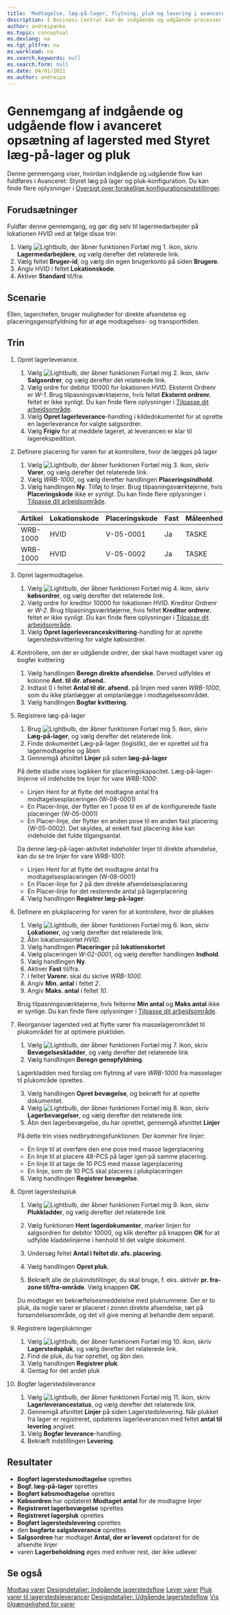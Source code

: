 ```yaml
---
title: 'Modtagelse, læg-på-lager, flytning, pluk og levering i avanceret lageropsætning med styret plukning og læg-på-lager'
description: I Business Central kan de indgående og udgående processer for modtagelse og placering på lager udføres på fire måder ved hjælp af forskellige funktioner afhængigt af kompleksitetsniveauet på lageret.
author: andreipanko
ms.topic: conceptual
ms.devlang: na
ms.tgt_pltfrm: na
ms.workload: na
ms.search.keywords: null
ms.search.form: null
ms.date: 04/01/2021
ms.author: andreipa
---
```


# <a name="walkthrough-of-inbound-and-outbound-flow-in-advanced-warehouse-configuration-with-directed-put-away-and-pick"></a><a name="walkthrough-of-inbound-and-outbound-flow-in-advanced-warehouse-configuration-with-directed-put-away-and-pick"></a><a name="walkthrough-of-inbound-and-outbound-flow-in-advanced-warehouse-configuration-with-directed-put-away-and-pick"></a>Gennemgang af indgående og udgående flow i avanceret opsætning af lagersted med Styret læg-på-lager og pluk

Denne gennemgang viser, hvordan indgående og udgående flow kan fuldføres i Avanceret: Styret læg på lager og pluk-konfiguration. Du kan finde flere oplysninger i [Oversigt over forskellige konfigurationsindstillinger](../../design-details-warehouse-management.md#overview-of-different-configuration-options).

## <a name="prerequisites"></a><a name="prerequisites"></a><a name="prerequisites"></a>Forudsætninger
Fuldfør denne gennemgang, og gør dig selv til lagermedarbejder på lokationen *HVID* ved at følge disse trin:  
1. Vælg ![Lightbulb, der åbner funktionen Fortæl mig 1.](../../media/ui-search/search_small.png "Fortæl mig, hvad du vil foretage dig") ikon, skriv **Lagermedarbejdere**, og vælg derefter det relaterede link.  
2. Vælg feltet **Bruger-id**, og vælg din egen brugerkonto på siden **Brugere**.  
3. Angiv HVID i feltet **Lokationskode**.  
4. Aktiver **Standard** til/fra.


## <a name="scenario"></a><a name="scenario"></a><a name="scenario"></a>Scenarie
Ellen, lagerchefen, bruger muligheder for direkte afsendelse og placeringsgenopfyldning for at øge modtagelses- og transporttiden.  

## <a name="steps"></a><a name="steps"></a><a name="steps"></a>Trin

1. Opret lagerleverance.  

    1. Vælg ![Lightbulb, der åbner funktionen Fortæl mig 2.](../../media/ui-search/search_small.png "Fortæl mig, hvad du vil foretage dig") ikon, skriv **Salgsordrer**, og vælg derefter det relaterede link.  
    2. Vælg ordre for debitor 10000 for lokationen HVID. Eksternt Ordrenr er *W-1*. Brug tilpasningsværktøjerne, hvis feltet **Eksternt ordrenr.** feltet er ikke synligt. Du kan finde flere oplysninger i [Tilpasse dit arbejdsområde](../../ui-personalization-user.md).
    3. Vælg **Opret lagerleverance**-handling i kildedokumentet for at oprette en lagerleverance for valgte salgsordrer.
    4.  Vælg **Frigiv** for at meddele lageret, at leverancen er klar til lagerekspedition.  

2. Definere placering for varen for at kontrollere, hvor de lægges på lager 

    1.  Vælg ![Lightbulb, der åbner funktionen Fortæl mig 3.](../../media/ui-search/search_small.png "Fortæl mig, hvad du vil foretage dig") ikon, skriv **Varer**, og vælg derefter det relaterede link.  
    2.  Vælg *WRB-1000*, og vælg derefter handlingen **Placeringsindhold**.  
    3.  Vælg handlingen **Ny**. Tilføj to linjer. Brug tilpasningsværktøjerne, hvis **Placeringskode** ikke er synligt. Du kan finde flere oplysninger i [Tilpasse dit arbejdsområde](../../ui-personalization-user.md). 
    
    |Artikel|Lokationskode|Placeringskode|Fast|Måleenhed|
    |----------|----------|---------|---|------|  
    |WRB-1000|HVID|V-05-0001|Ja|TASKE|  
    |WRB-1000|HVID|V-05-0002|Ja|TASKE|

3. Opret lagermodtagelse.  

    1. Vælg ![Lightbulb, der åbner funktionen Fortæl mig 4.](../../media/ui-search/search_small.png "Fortæl mig, hvad du vil foretage dig") ikon, skriv **købsordrer**, og vælg derefter det relaterede link.  
    2. Vælg ordre for kreditor 10000 for lokationen HVID. Kreditor Ordrenr er *W-2*. Brug tilpasningsværktøjerne, hvis feltet **Kreditor ordrenr.** feltet er ikke synligt. Du kan finde flere oplysninger i [Tilpasse dit arbejdsområde](../../ui-personalization-user.md).
    3. Vælg **Opret lagerleveranceskvittering**-handling for at oprette lagerstedskvittering for valgte købsordrer.


4. Kontrollere, om der er udgående ordrer, der skal have modtaget varer og bogfør kvittering
    1. Vælg handlingen **Beregn direkte afsendelse**. Derved udfyldes et kolonne **Ant. til dir. afsend.**.
    2. Indtast 0 i feltet **Antal til dir. afsend.** på linjen med varen *WRB-1000*, som du ikke planlægger at omplanlægge i modtagelsesområdet.
    3. Vælg handlingen **Bogfør kvittering**.

5. Registrere læg-på-lager
    1. Brug ![Lightbulb, der åbner funktionen Fortæl mig 5.](../../media/ui-search/search_small.png "Fortæl mig, hvad du vil foretage dig") ikon, skriv **Læg-på-lager**, og vælg derefter det relaterede link.
    2. Finde dokumentet Læg-på-lager (logistik), der er oprettet ud fra lagermodtagelse og åben
    3. Gennemgå afsnittet **Linjer** på siden **læg-på-lager**

    På dette stadie vises logikken for placeringskapacitet. Læg-på-lager-linjerne vil indeholde tre linjer for vare *WRB-1000*:
    - Linjen Hent for at flytte det modtagne antal fra modtagelsesplaceringen (W-08-0001)
    - En Placer-linje, der flytter en 1 pose til en af de konfigurerede faste placeringer (W-05-0001)
    - En Placer-linje, der flytter en anden pose til en anden fast placering (W-05-0002). Det skyldes, at enkelt fast placering ikke kan indeholde det fulde tilgangsantal.

    Da denne læg-på-lager-aktivitet indeholder linjer til direkte afsendelse, kan du se tre linjer for vare *WRB-1001*:
    -  Linjen Hent for at flytte det modtagne antal fra modtagelsesplaceringen (W-08-0001)
    -  En Placer-linje for 2 på den direkte afsendelsesplacering
    -  En Placer-linje for det resterende antal på lagerplacering

    4. Vælg handlingen **Registrer læg-på-lager**.


6. Definere en plukplacering for varen for at kontrollere, hvor de plukkes 

    1.  Vælg ![Lightbulb, der åbner funktionen Fortæl mig 6.](../../media/ui-search/search_small.png "Fortæl mig, hvad du vil foretage dig") ikon, skriv **Lokationer**, og vælg derefter det relaterede link.  
    2.  Åbn lokationskortet *HVID*.  
    3.  Vælg handlingen **Placeringer** på **lokationskortet**
    4.  Vælg placeringen *W-02-0001*, og vælg derefter handlingen **Indhold**.  
    5.  Vælg handlingen **Ny**.  
    6.  Aktiver **Fast** til/fra.  
    7.  I feltet **Varenr.** skal du skrive *WRB-1000*. 
    8.  Angiv **Min. antal** i feltet *2*. 
    9.  Angiv **Maks. antal** i feltet *10*. 

    Brug tilpasningsværktøjerne, hvis felterne **Min antal** og **Maks antal** ikke er synlige. Du kan finde flere oplysninger i [Tilpasse dit arbejdsområde](../../ui-personalization-user.md). 

7. Reorganiser lagersted ved at flytte varer fra masselagerområdet til plukområdet for at optimere pluktiden.

    1. Vælg ![Lightbulb, der åbner funktionen Fortæl mig 7.](../../media/ui-search/search_small.png "Fortæl mig, hvad du vil foretage dig") ikon, skriv **Bevægelseskladder**, og vælg derefter det relaterede link
    2. Vælg handlingen **Beregn genopfyldning**. 

    Lagerkladden med forslag om flytning af vare *WRB-1000* fra masselager til plukområde oprettes.

    3. Vælg handlingen **Opret bevægelse**, og bekræft for at oprette dokumentet.
    4.  Vælg ![Lightbulb, der åbner funktionen Fortæl mig 8.](../../media/ui-search/search_small.png "Fortæl mig, hvad du vil foretage dig") ikon, skriv **Lagerbevægelser**, og vælg derefter det relaterede link
    5.  Åbn den lagerbevægelse, du har oprettet, gennemgå afsnittet **Linjer**

     På dette trin vises nedbrydningsfunktionen. Der kommer fire linjer:
    - En linje til at overføre den ene pose med masse lagerplacering
    - En linje til at placere 48-PCS på lager igen på samme placering. 
    - En linje til at tage de 10 PCS med masse lagerplacering
    - En linje, som de 10 PCS skal placeres i plukplaceringen

    6.  Vælg handlingen **Registrer bevægelse**.

8. Opret lagerstedspluk

    1. Vælg ![Lightbulb, der åbner funktionen Fortæl mig 9.](../../media/ui-search/search_small.png "Fortæl mig, hvad du vil foretage dig") ikon, skriv **Plukkladder**, og vælg derefter det relaterede link
    2. Vælg funktionen **Hent lagerdokumenter**, marker linjen for salgsordren for debitor 10000, og klik derefter på knappen **OK** for at udfylde kladdelinjerne i henhold til det valgte dokument.

    3. Undersøg feltet **Antal i feltet dir. afs. placering**. 

    4. Vælg handlingen **Opret pluk**.
    5. Bekræft alle de plukindstillinger, du skal bruge, f. eks. aktivér **pr. fra-zone til/fra-område**. Vælg knappen **OK**.
    
    Du modtager en bekræftelsesmeddelelse med pluknumrene. Der er to pluk, da nogle varer er placeret i zonen direkte afsendelse, tæt på forsendelsesområde, og det vil give mening at behandle dem separat.

9.  Registrere lagerplukninger
    1. Vælg ![Lightbulb, der åbner funktionen Fortæl mig 10.](../../media/ui-search/search_small.png "Fortæl mig, hvad du vil foretage dig") ikon, skriv **Lagerstedspluk**, og vælg derefter det relaterede link.
    2. Find de pluk, du har oprettet, og åbn den.
    3. Vælg handlingen **Registrer pluk**.
    4. Gentag for det andet pluk

10. Bogfør lagerstedsleverance
    
    1. Vælg ![Lightbulb, der åbner funktionen Fortæl mig 11.](../../media/ui-search/search_small.png "Fortæl mig, hvad du vil foretage dig") ikon, skriv **Lagerleverancestatus**, og vælg derefter det relaterede link.
    2. Gennemgå afsnittet **Linjer** på siden Lagerstedslevering. Når plukket fra lager er registreret, opdateres lagerleverancen med feltet **antal til levering** angivet.
    3. Vælg **Bogfør leverance**-handling.
    4. Bekræft indstillingen **Levering**.


## <a name="results"></a><a name="results"></a><a name="results"></a>Resultater
- **Bogført lagerstedsmodtagelse** oprettes
- **Bogf. læg-på-lager** oprettes    
- **Bogført købsmodtagelse** oprettes    
- **Købsordren** har opdateret **Modtaget antal** for de modtagne linjer
- **Registreret lagerbevægelse** oprettes
- **Registreret lagerpluk** oprettes
- **Bogført lagerstedslevering** oprettes
- den **bogførte salgsleverance** oprettes
- **Salgsordren** har modtaget **Antal, der er leveret** opdateret for de afsendte linjer
- varen **Lagerbeholdning** øges med enhver rest, der ikke udlever



## <a name="see-also"></a><a name="see-also"></a><a name="see-also"></a>Se også
[Modtag varer](../../warehouse-how-receive-items.md) 
[Designdetaljer: Indgående lagerstedsflow](../../design-details-inbound-warehouse-flow.md) 
[Lever varer](../../warehouse-how-ship-items.md) 
[Pluk varer til lagerstedsleverancer](../../warehouse-how-to-pick-items-for-warehouse-shipment.md) 
[Designdetaljer: Udgående lagerstedsflow](../../design-details-outbound-warehouse-flow.md) 
[Vis tilgængelighed for varer](../../inventory-how-availability-overview.md) 
